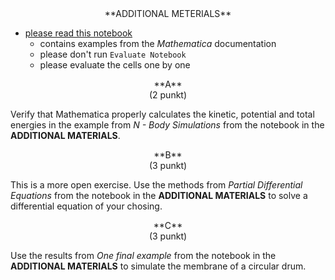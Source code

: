 <center>
**ADDITIONAL METERIALS**
</center>

- [please read this notebook](---ThisDir---/DifferentialEquationsFromDocumnetation.nb)
  - contains examples from the *Mathematica* documentation
  - please don't run `Evaluate Notebook` 
  - please evaluate the cells one by one

<center>
**A**
</center>

<center>
(2 punkt)
</center>

Verify that Mathematica properly calculates the kinetic, potential and total energies in 
the example from *N - Body Simulations* from the notebook in the **ADDITIONAL MATERIALS**.

<center>
**B**
</center>

<center>
(3 punkt)
</center>

This is a more open exercise. Use the methods from *Partial Differential Equations* from the
notebook in the **ADDITIONAL MATERIALS** to solve a differential equation of your chosing.

<center>
**C**
</center>

<center>
(3 punkt)
</center>

Use the results from *One final example* from the notebook in the **ADDITIONAL MATERIALS** to
simulate the membrane of a circular drum.

